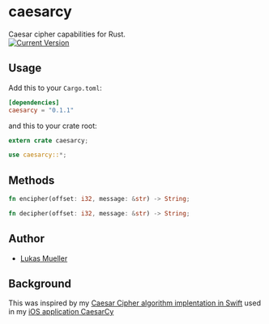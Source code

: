 # caesarcy
Caesar cipher capabilities for Rust.<br>
[![Current Version](http://meritbadge.herokuapp.com/caesarcy)](https://crates.io/crates/caesarcy)

## Usage
Add this to your `Cargo.toml`:

```toml
[dependencies]
caesarcy = "0.1.1"
```

and this to your crate root:

```rust
extern crate caesarcy;

use caesarcy::*;
```

## Methods
```rust
fn encipher(offset: i32, message: &str) -> String;

fn decipher(offset: i32, message: &str) -> String;
```

## Author
* [Lukas Mueller](https://crates.io/crates/caesarcy)

## Background
This was inspired by my [Caesar Cipher algorithm
implentation in Swift](https://github.com/luki/CaesarCy/blob/master/Caesar/Algorithms.swift) used in my [iOS application CaesarCy](https://github.com/luki/CaesarCy)
